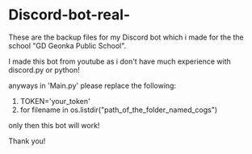# Discord-bot-real-

These are the backup files for my Discord bot which i made for the the school "GD Geonka Public School".

I made this bot from youtube as i don't have much experience with discord.py or python!

anyways in 'Main.py' please replace the following:
1. TOKEN='your_token'
2. for filename in os.listdir("path_of_the_folder_named_cogs")

only then this bot will work!

Thank you!
